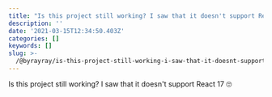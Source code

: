 ```yaml
---
title: "Is this project still working? I saw that it doesn't support React 17 \U0001F644"
description: ''
date: '2021-03-15T12:34:50.403Z'
categories: []
keywords: []
slug: >-
  /@byrayray/is-this-project-still-working-i-saw-that-it-doesnt-support-react-17-346d6dedf8e4
---
```


Is this project still working? I saw that it doesn't support React 17 🙄